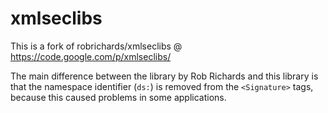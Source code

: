 # xmlseclibs

This is a fork of robrichards/xmlseclibs @
https://code.google.com/p/xmlseclibs/

The main difference between the library by Rob Richards and this library is
that the namespace identifier (`ds:`) is removed from the `<Signature>` tags,
because this caused problems in some applications.

